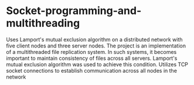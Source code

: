  # Socket-programming-and-multithreading
Uses Lamport's mutual exclusion algorithm on a distributed network with five client nodes and three server nodes. The project is an implementation of a multithreaded file replication system. In such systems, it becomes important to maintain consistency of files across all servers. Lamport's mutual exclusion algorithm was used to achieve this condition. Utilizes TCP socket connections to establish communication across all nodes in the network
